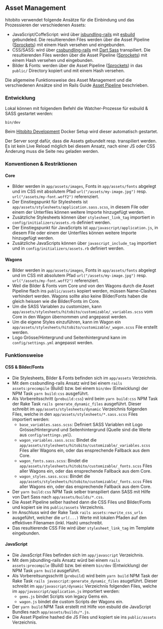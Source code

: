## Asset Management

hitobito verwendet folgende Ansätze für die Einbindung und das Prozessieren der verschiedenen Assets:

- JavaScript/CoffeScript: wird über [jsbundling-rails](https://github.com/rails/jsbundling-rails) mit [esbuild](https://esbuild.github.io/) gebundeled. Die resultierenden Files werden über die Asset Pipeline ([Sprockets](https://github.com/rails/sprockets-rails)) mit einem Hash versehen und eingebunden.
- CSS/SASS: wird über [cssbundling-rails](https://github.com/rails/cssbundling-rails) mit [Dart Sass](https://sass-lang.com/) transpiliert. Die resultierenden Files werden über die Asset Pipeline ([Sprockets](https://github.com/rails/sprockets-rails)) mit einem Hash versehen und eingebunden.
- Bilder & Fonts: werden über die Asset Pipeline ([Sprockets](https://github.com/rails/sprockets-rails)) in das `public/` Directory kopiert und mit einem Hash versehen.

Die allgemeine Funktionsweise des Asset Management und die verschiedenen Ansätze sind im Rails Guide [Asset Pipeline](https://guides.rubyonrails.org/asset_pipeline.html) beschrieben.

### Entwicklung

Lokal können mit folgendem Befehl die Watcher-Prozesse für esbuild & SASS gestartet werden:

    bin/dev

Beim [Hitobito Development](https://github.com/hitobito/development/) Docker Setup wird dieser automatisch gestartet.

Der Server sorgt dafür, dass die Assets gebundelt resp. transpiliert werden. Es ist kein Live Reload möglich bei diesem Ansatz, nach einer JS oder CSS Änderung muss die Seite neu geladen werden.

### Konventionen & Restriktionen

#### Core

- Bilder werden in `app/assets/images`, Fonts in `app/assets/fonts` abgelegt und im CSS mit absolutem Pfad `url("/assets/my-image.jpg")` resp. `url("/assets/my-font.woff2")` referenziert.
- Der Einstiegspunkt für Stylesheets ist `app/assets/stylesheets/application.sass.scss`, in diesem File oder einem der Unterfiles können weitere Importe hinzugefügt werden.
- Zusätzliche Stylesheets können über `stylesheet_link_tag` importiert in `config/initializers/assets.rb` definiert werden.
- Der Einstiegspunkt für JavaScripts ist `app/javascript/application.js`, in diesem File oder einem der Unterfiles können weitere Importe hinzugefügt werden.
- Zusätzliche JavaScripts können über `javascript_include_tag` importiert und in `config/initializers/assets.rb` definiert werden.

#### Wagons

- Bilder werden in `app/assets/images`, Fonts in `app/assets/fonts` abgelegt und im CSS mit absolutem Pfad `url("/assets/my-image.jpg")` resp. `url("/assets/my-font.woff2")` referenziert.
- Weil die Bilder & Fonts vom Core und von den Wagons durch die Asset Pipeline flach ins `public/assets` kopiert werden, müssen Name-Clashes verhindert werden. Wagons sollte also keine Bilder/Fonts haben die gleich heissen wie die Bilder/Fonts im Core.
- Um die SASS Variablen zu customizen, kann `app/assets/stylesheets/hitobito/customizable/_variables.scss` vom Core in den Wagon übernommen und angepasst werden.
- Um die eigene Styles einzuführen, kann im Wagon ein `app/assets/stylesheets/hitobito/customizable/_wagon.scss` File erstellt werden.
- Logo Grösse/Hintergrund und Seitenhintergrund kann im `config/settings.yml` angepasst werden.

### Funktionsweise

#### CSS & Bilder/Fonts

- Die Stylesheets, Bilder & Fonts befinden sich im `app/assets` Verzeichnis.
- Mit dem cssbundling-rails Ansatz wird bei einem `rails assets:precompile` (Build) bzw. bei einem `bin/dev` (Entwicklung) der NPM Task `yarn build:css` ausgeführt.
- Als Vorbereitsschritt (`prebuild:css`) wird beim `yarn build:css` NPM Task der Rake Task `rails generate_dynamic_files` ausgeführt. Dieser schreibt im `app/assets/stylesheets/dynamic` Verzeichnis folgenden Files, welche in den `app/assets/stylesheets/*.sass.scss` Files importiert werden:
  - `base_variables.sass.scss`: Definiert SASS Variablen mit Logo Grösse/Hintergrund und Seitenhintergrund (Quelle sind die Werte aus `config/settings.yml`).
  - `wagon_variables.sass.scss`: Bindet die `app/assets/stylesheets/hitobito/customizable/_variables.scss` Files aller Wagons ein, oder das ensprechende Fallback aus dem Core.
  - `wagon_fonts.sass.scss`: Bindet die `app/assets/stylesheets/hitobito/customizable/_fonts.scss` Files aller Wagons ein, oder das ensprechende Fallback aus dem Core.
  - `wagon_styles.sass.scss`: Bindet die `app/assets/stylesheets/hitobito/customizable/_fonts.scss` Files aller Wagons ein, oder das ensprechende Fallback aus dem Core.
- Der `yarn build:css` NPM Task selber transpiliert dann SASS mit Hilfe von Dart Sass nach `app/assets/builds/*.css`.
- Die Asset Pipeline selber hashed dann die CSS Files und Bilder/Fonts und kopiert sie ins `public/assets` Verzeichnis.
- Im Anschluss wird der Rake Task `rails assets:rewrite_css_urls` ausgeführt, welcher die `url(...)` Werte mit lokalen Pfaden auf den effektiven Filenamen (inkl. Hash) umschreibt. 
- Das resultierende CSS File wird über `stylesheet_link_tag` im Template eingebunden.

#### JavaScript

- Die JavaScript Files befinden sich im `app/javascript` Verzeichnis.
- Mit dem jsbundling-rails Ansatz würd bei einem `rails assets:precompile` (Build) bzw. bei einem `bin/dev` (Entwicklung) der NPM Task `yarn build` ausgeführt.
- Als Vorbereitsungsschritt (`prebuild`) wird beim `yarn build` NPM Task der Rake Task `rails javascript:generate_dynamic_files` asugeführt. Dieser schreibt im `app/javascript/dynamic` Verzeichnis folgenden Files, welche im `app/javascript/application.js` importiert werden:
  - `gems.js` bindet Scripts von legacy Gems ein.
  - `wagon.js` bindet die custom Scripts der Wagons ein.
- Der `yarn build` NPM Task erstellt mit Hilfe von esbuild die JavaScript Bundles nach `app/assets/builds/*.js`.
- Die Asset Pipeline hashed die JS Files und kopiert sie ins `public/assets` Verzeichnis.
